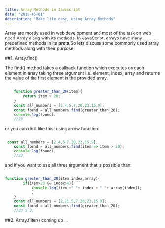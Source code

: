 ```yaml
---
title: Array Methods in Javascript
date: "2015-05-01"
description: "Make life easy, using Array Methods"
---
```


Array are mostly used in web development and most of the task on web 
need Array along with its methods. In JavaScript, arrays have many predefined methods in its ____proto____.So
lets discuss some commonly used array methods along with their purpose.

##1. Array.find() 

The find() method takes a callback function which executes on each element in array taking three argument i.e. element, index, array
and returns the value of the first element in the provided array.
```javascript

    function greater_than_20(item){
        return item > 20;
    }
    const all_numbers = [2,4,5,7,20,23,15,9];
    const found = all_numbers.find(greater_than_20);
    console.log(found);
    //23

```
or you can do it like this: using arrow function.

```javascript

 const all_numbers = [2,4,5,7,20,23,15,9];
    const found = all_numbers.find(item => item > 20);
    console.log(found);
    //23

```

and if you want to use all three argument that is possible than:

```javascript

function greater_than_20(item,index,array){
        if(item>20 && index>4){
            console.log(item +" "+ index + " "+ array[index]);    
            }
    }
    const all_numbers = [2,21,5,7,20,23,15,9];
    const found = all_numbers.find(greater_than_20);
    //23 5 23
```

##2. Array.filter()
coming up ...


